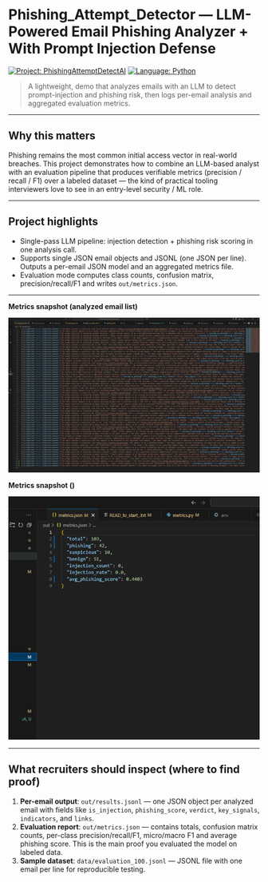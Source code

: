 # Phishing_Attempt_Detector — LLM-Powered Email Phishing Analyzer + With Prompt Injection Defense

[![Project: PhishingAttemptDetectAI](https://img.shields.io/badge/project-phishing--detector-blue)](https://github.com/SedatiKaram/phishingattemptdetectai-gpt)
[![Language: Python](https://img.shields.io/badge/language-Python-3776AB)](https://www.python.org)

> A lightweight, demo that analyzes emails with an LLM to detect prompt-injection and phishing risk, then logs per-email analysis and aggregated evaluation metrics.

---

## Why this matters
Phishing remains the most common initial access vector in real-world breaches. This project demonstrates how to combine an LLM-based analyst with an evaluation pipeline that produces verifiable metrics (precision / recall / F1) over a labeled dataset — the kind of practical tooling interviewers love to see in an entry-level security / ML role.

---

## Project highlights
- Single-pass LLM pipeline: injection detection + phishing risk scoring in one analysis call.
- Supports single JSON email objects and JSONL (one JSON per line). Outputs a per-email JSON model and an aggregated metrics file.
- Evaluation mode computes class counts, confusion matrix, precision/recall/F1 and writes `out/metrics.json`.

---

**Metrics snapshot (analyzed email list)**

![Overview diagram placeholder](out/diagram_overview.png)  

**Metrics snapshot ()**

![Metrics snapshot placeholder](out/metrics_snapshot.png)  

---

## What recruiters should inspect (where to find proof)

1. **Per-email output**: `out/results.jsonl` — one JSON object per analyzed email with fields like `is_injection`, `phishing_score`, `verdict`, `key_signals`, `indicators`, and `links`.
2. **Evaluation report**: `out/metrics.json` — contains totals, confusion matrix counts, per-class precision/recall/F1, micro/macro F1 and average phishing score. This is the main proof you evaluated the model on labeled data.
3. **Sample dataset**: `data/evaluation_100.jsonl` — JSONL file with one email per line for reproducible testing. 
